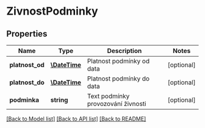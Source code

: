 # ZivnostPodminky

## Properties
Name | Type | Description | Notes
------------ | ------------- | ------------- | -------------
**platnost_od** | [**\DateTime**](\DateTime.md) | Platnost podmínky od data | [optional] 
**platnost_do** | [**\DateTime**](\DateTime.md) | Platnost podmínky do data | [optional] 
**podminka** | **string** | Text podmínky provozování živnosti | [optional] 

[[Back to Model list]](../../README.md#documentation-for-models) [[Back to API list]](../../README.md#documentation-for-api-endpoints) [[Back to README]](../../README.md)

